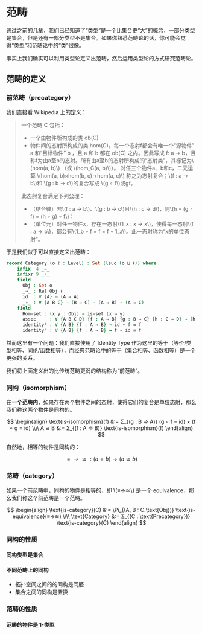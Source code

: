 # 范畴

通过之前的几章，我们已经知道了“类型”是一个比集合更“大”的概念，一部分类型是集合，但是还有一部分类型不是集合。如果你熟悉范畴论的话，你可能会觉得“类型”和范畴论中的“类”很像。

事实上我们确实可以利用类型论定义出范畴，然后运用类型论的方式研究范畴论。

## 范畴的定义

### 前范畴（precategory）

我们直接看 Wikipedia 上的定义：

> 一个范畴 C 包括：
>
> - 一个由物件所构成的类 ob(C)
> - 物件间的态射所构成的类 hom(C)。每一个态射f都会有唯一个“源物件” a 和“目标物件” b ，且 a 和 b 都在 ob(C) 之内。因此写成 f: a → b，且称f为由a至b的态射。所有由a至b的态射所构成的“态射类”，其标记为\\(hom(a, b)\\) （或 \\(hom_C(a, b)\\)）。
> 对任三个物件a、b和c，二元运算 \\(hom(a, b)×hom(b, c)→hom(a, c)\\) 称之为态射复合；\\(f : a → b\\)和 \\(g : b → c\\)的复合写成 \\(g ∘ f\\)或gf。
>
> 此态射复合满足下列公理：
>
> - （结合律）若\\(f : a → b\\)、\\(g : b → c\\)且\\(h : c → d\\)，则\\(h ∘ (g ∘ f) = (h ∘ g) ∘ f\\)；
> - （单位元）对任一物件x，存在一态射\\(1_x : x → x\\)，使得每一态射\\(f : a → b\\)，都会有\\(1_b ∘ f = f = f ∘ 1_a\\)。此一态射称为“x的单位态射”。

于是我们似乎可以直接定义出范畴：

```agda
record Category (o ℓ : Level) : Set (lsuc (o ⊔ ℓ)) where
    infix  4 _⇒_
    infixr 9 _∘_
    field
      Obj : Set o
      _⇒_ : Rel Obj ℓ
      id  : ∀ {A} → (A ⇒ A)
      _∘_ : ∀ {A B C} → (B ⇒ C) → (A ⇒ B) → (A ⇒ C)
    field
      Hom-set : (x y : Obj) → is-set (x ⇒ y)
      assoc     : ∀ {A B C D} {f : A ⇒ B} {g : B ⇒ C} {h : C ⇒ D} → (h ∘ g) ∘ f ≡ h ∘ (g ∘ f)
      identityˡ : ∀ {A B} {f : A ⇒ B} → id ∘ f ≡ f
      identityʳ : ∀ {A B} {f : A ⇒ B} → f ∘ id ≡ f
```

然而这里有一个问题：我们直接使用了 Identity Type 作为这里的等于（等价/类型相等、同伦/函数相等），而经典范畴论中的等于（集合相等、函数相等）是一个更强的关系。

我们将上面定义出的比传统范畴更弱的结构称为“前范畴”。

### 同构（isomorphism）

在**一个范畴内**，如果存在两个物件之间的态射，使得它们的复合是单位态射，那么我们称这两个物件是同构的。

$$
\begin{align}
    \text{is-isomorphism}(f) &:= Σ_{(g : B ⇒ A)} (g ∘ f = id) × (f ∘ g = id) \\\\
    A ≅ B &:= Σ_{(f : A ⇒ B)} \text{is-isomorphism}(f)
\end{align}
$$

自然地，相等的物件是同构的：

$$
≡→≅ : (a = b) → (a ≅ b)
$$

### 范畴（category）

如果一个前范畴中，同构的物件是相等的，即 \\(≡→≅\\) 是一个 equivalence，那么我们称这个前范畴是一个范畴。

$$
\begin{align}
    \text{is-category}(C) &:= \Pi_{(A, B : C.\text{Obj})} \text{is-equivalence}(≡→≅) \\\\
    \text{Category} &:= Σ_{(C : \text{Precategory})} \text{is-category}(C)
\end{align}
$$

### 同构的性质

#### 同构类型是集合

#### 不同范畴上的同构

- 拓扑空间之间的的同构是同胚
- 集合之间的同构是置换

### 范畴的性质

#### 范畴的物件是 1-类型

